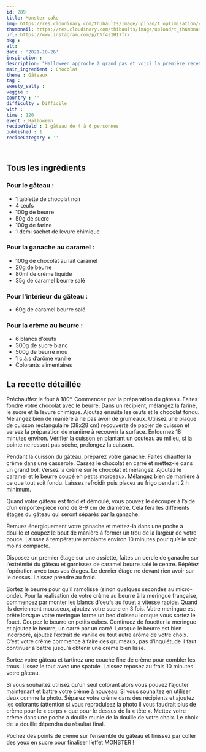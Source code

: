```yaml
---
id: 289
title: Monster cake
img: https://res.cloudinary.com/thibaults/image/upload/t_optimisation/v1635265142/Recipes/20211026_monster_cake.jpg
thumbnail: https://res.cloudinary.com/thibaults/image/upload/t_thumbnail_josie/v1635265142/Recipes/20211026_monster_cake.jpg
url: https://www.instagram.com/p/CVf4s1HI7fr/
bkg : 
alt: 
date : '2021-10-26'
inspiration : 
description: "Halloween approche à grand pas et voici la première recette que je vous propose : des petits monstres hyper gourmands au chocolat et au caramel."
main_ingredient : Chocolat
theme : Gâteaux
tag : 
sweety_salty : 
veggie : 
country : ''
difficulty : Difficile
with : 
time : 120
event : Halloween
recipeYield : 1 gâteau de 4 à 6 personnes
published : 1
recipeCategory : ''

---
```


## Tous les ingrédients
### Pour le gâteau :
 - 1 tablette de chocolat noir
 - 4 œufs
 - 100g de beurre
 - 50g de sucre
 - 100g de farine
 - 1 demi sachet de levure chimique

### Pour la ganache au caramel :
 - 100g de chocolat au lait caramel
 - 20g de beurre
 - 80ml de crème liquide
 - 35g de caramel beurre salé

### Pour l'intérieur du gâteau : 
 - 60g de caramel beurre salé 

### Pour la crème au beurre :
 - 6 blancs d’œufs 
 - 300g de sucre blanc 
 - 500g de beurre mou 
 - 1 c.à.s d’arôme vanille 
 - Colorants alimentaires 

## La recette détaillée
Préchauffez le four à 180°. Commencez par la préparation du gâteau. Faites fondre votre chocolat avec le beurre. Dans un récipient, mélangez la farine, le sucre et la levure chimique. Ajoutez ensuite les œufs et le chocolat fondu. Mélangez bien de manière à ne pas avoir de grumeaux. Utilisez une plaque de cuisson rectangulaire (38x28 cm) recouverte de papier de cuisson et versez la préparation de manière à recouvrir la surface. Enfournez 18 minutes environ. Vérifier la cuisson en plantant un couteau au milieu, si la pointe ne ressort pas sèche, prolongez la cuisson.

Pendant la cuisson du gâteau, préparez votre ganache. Faites chauffer la crème dans une casserole. Cassez le chocolat en carré et mettez-le dans un grand bol. Versez la crème sur le chocolat et mélangez. Ajoutez le caramel et le beurre coupé en petits morceaux. Mélangez bien de manière à ce que tout soit fondu. Laissez refroidir puis placez au frigo pendant 2 h minimum.

Quand votre gâteau est froid et démoulé, vous pouvez le découper à l’aide d’un emporte-pièce rond de 8-9 cm de diamètre. Cela fera les différents étages du gâteau qui seront séparés par la ganache.

Remuez énergiquement votre ganache et mettez-la dans une poche à douille et coupez le bout de manière à former un trou de la largeur de votre pouce. Laissez à température ambiante environ 10 minutes pour qu’elle soit moins compacte. 

Disposez un premier étage sur une assiette, faites un cercle de ganache sur l’extrémité du gâteau et garnissez de caramel beurre salé le centre. Répétez l’opération avec tous vos étages. Le dernier étage ne devant rien avoir sur le dessus. Laissez prendre au froid. 

Sortez le beurre pour qu'il ramolisse (sinon quelques secondes au micro-onde). Pour la réalisation de votre crème au beurre à la meringue française, commencez par monter les blancs d’oeufs au fouet à vitesse rapide. Quand ils deviennent mousseux, ajoutez votre sucre en 3 fois. Votre meringue est prête lorsque votre meringue forme un bec d’oiseau lorsque vous sortez le fouet. Coupez le beurre en petits cubes. Continuez de fouetter la meringue et ajoutez le beurre, un carré par un carré. Lorsque le beurre est bien incorporé, ajoutez l’extrait de vanille ou tout autre arôme de votre choix. C’est votre crème commence à faire des grumeaux, pas d’inquiétude il faut continuer à battre jusqu’à obtenir une crème bien lisse. 

Sortez votre gâteau et tartinez une couche fine de crème pour combler les trous. Lissez le tout avec une spatule. Laissez reposez au frais 10 minutes votre gâteau. 

Si vous souhaitez utilisez qu’un seul colorant alors vous pouvez l’ajouter maintenant et battre votre crème à nouveau. Si vous souhaitez en utiliser deux comme la photo. Séparez votre crème dans des récipients et ajoutez les colorants (attention si vous reproduisez la photo il vous faudrait plus de crème pour le « corps » que pour le dessus de la « tête ». Mettez votre crème dans une poche à douille munie de la douille de votre choix. Le choix de la douille dépendra du résultat final. 

Pochez des points de crème sur l’ensemble du gâteau et finissez par coller des yeux en sucre pour finaliser l’effet MONSTER !